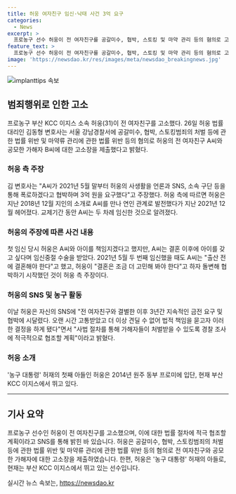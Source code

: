 ```yaml
---
title: 허웅 여자친구 임신·낙태 사건 3억 요구
categories:
  - News
excerpt: >
  프로농구 선수 허웅이 전 여자친구를 공갈미수, 협박, 스토킹 및 마약 관리 등의 혐의로 고소했다. 허웅 측 주장에 따르면 전 여자친구는 임신 후 중절 수술을 받고, 결혼을 강요하며 협박했다고 밝혔다. 허웅은 금전 요구와 협박에 시달려 법적 조치를 취했으며, 가해자에 대한 처벌을 요구한다고 SNS를 통해 밝혔다. 현재 농구선수로 활동 중인 허웅은 이번 고소사실을 알리며 사회적 이슈로 떠올랐다.
feature_text: >
  프로농구 선수 허웅이 전 여자친구를 공갈미수, 협박, 스토킹 및 마약 관리 등의 혐의로 고소했다. 허웅 측 주장에 따르면 전 여자친구는 임신 후 중절 수술을 받고, 결혼을 강요하며 협박했다고 밝혔다. 허웅은 금전 요구와 협박에 시달려 법적 조치를 취했으며, 가해자에 대한 처벌을 요구한다고 SNS를 통해 밝혔다. 현재 농구선수로 활동 중인 허웅은 이번 고소사실을 알리며 사회적 이슈로 떠올랐다.
image: 'https://newsdao.kr/res/images/meta/newsdao_breakingnews.jpg'
---
```


<p><img src="https://newsdao.kr/res/images/meta/newsdao_breakingnews.jpg" alt="implanttips 속보" /></p>

<h2 data-ke-size="size26">범죄행위로 인한 고소</h2>

<p data-ke-size="size16">프로농구 부산 KCC 이지스 소속 허웅(31)이 전 여자친구를 고소했다. 26일 허웅 법률대리인 김동형 변호사는 서울 강남경찰서에 공갈미수, 협박, 스토킹범죄의 처벌 등에 관한 법률 위반 및 마약류 관리에 관한 법률 위반 등의 혐의로 허웅의 전 여자친구 A씨와 공모한 가해자 B씨에 대한 고소장을 제출했다고 밝혔다.</p>

<h3>허웅 측 주장</h3>

<p data-ke-size="size16">김 변호사는 "A씨가 2021년 5월 말부터 허웅의 사생활을 언론과 SNS, 소속 구단 등을 통해 폭로하겠다고 협박하며 3억 원을 요구했다"고 주장했다. 허웅 측에 따르면 허웅은 지난 2018년 12월 지인의 소개로 A씨를 만나 연인 관계로 발전했다가 지난 2021년 12월 헤어졌다. 교제기간 동안 A씨는 두 차례 임신한 것으로 알려졌다.</p>

<h3>허웅의 주장에 따른 사건 내용</h3>

<p data-ke-size="size16">첫 임신 당시 허웅은 A씨와 아이를 책임지겠다고 했지만, A씨는 결혼 이후에 아이를 갖고 싶다며 임신중절 수술을 받았다. 2021년 5월 두 번째 임신했을 때도 A씨는 "출산 전에 결혼해야 한다"고 했고, 허웅이 "결혼은 조금 더 고민해 봐야 한다"고 하자 돌변해 협박하기 시작했던 것이 허웅 측 주장이다.</p>

<h3>허웅의 SNS 및 농구 활동</h3>

<p data-ke-size="size16">이날 허웅은 자신의 SNS에 "전 여자친구와 결별한 이후 3년간 지속적인 금전 요구 및 협박에 시달렸다. 오랜 시간 고통받았고 더 이상 견딜 수 없어 법적 책임을 묻고자 이러한 결정을 하게 됐다"면서 "사법 절차를 통해 가해자들이 처벌받을 수 있도록 경찰 조사에 적극적으로 협조할 계획"이라고 밝혔다.</p>

<h3>허웅 소개</h3>

<p data-ke-size="size16">'농구 대통령' 허재의 첫째 아들인 허웅은 2014년 원주 동부 프로미에 입단, 현재 부산 KCC 이지스에서 뛰고 있다.</p>

<hr>

<h2 data-ke-size="size26">기사 요약</h2>

<p data-ke-size="size16">프로농구 선수인 허웅이 전 여자친구를 고소했으며, 이에 대한 법률 절차에 적극 협조할 계획이라고 SNS를 통해 밝힌 바 있습니다. 허웅은 공갈미수, 협박, 스토킹범죄의 처벌 등에 관한 법률 위반 및 마약류 관리에 관한 법률 위반 등의 혐의로 전 여자친구와 공모한 가해자에 대한 고소장을 제출하였습니다. 한편, 허웅은 '농구 대통령' 허재의 아들로, 현재는 부산 KCC 이지스에서 뛰고 있는 선수입니다.</p>
실시간 뉴스 속보는, <a href="https://newsdao.kr" rel="dofollow">https://newsdao.kr</a>


